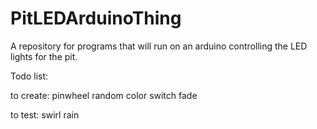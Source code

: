 # PitLEDArduinoThing
A repository for programs that will run on an arduino controlling the LED lights for the pit.


Todo list:

to create:
pinwheel
random color switch
fade 

to test:
swirl
rain
